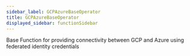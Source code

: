 ```yaml
---
sidebar_label: GCPAzureBaseOperator
title: GCPAzureBaseOperator
displayed_sidebar: functionSidebar
---
```


Base Function for providing connectivity between GCP and Azure using
federated identity credentials

